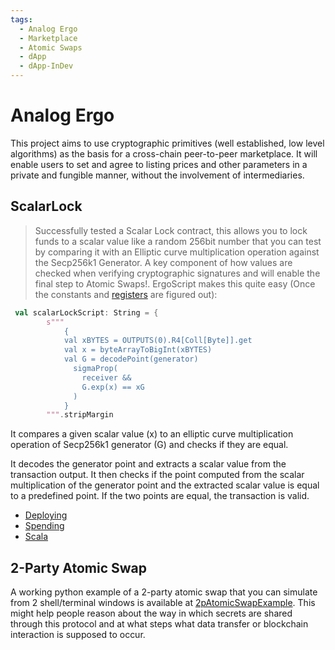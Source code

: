 ```yaml
---
tags:
  - Analog Ergo
  - Marketplace
  - Atomic Swaps
  - dApp
  - dApp-InDev
---
```


# Analog Ergo

This project aims to use cryptographic primitives (well established, low level algorithms) as the basis for a cross-chain peer-to-peer marketplace. It will enable users to set and agree to listing prices and other parameters in a private and fungible manner, without the involvement of intermediaries.



## ScalarLock

> Successfully tested a Scalar Lock contract, this allows you to lock funds to a scalar value like a random 256bit number that you can test by comparing it with an Elliptic curve multiplication operation against the Secp256k1 Generator. A key component of how values are checked when verifying cryptographic signatures and will enable the final step to Atomic Swaps!. 
ErgoScript makes this quite easy (Once the constants and [registers](registers.md) are figured out):

```scala
 val scalarLockScript: String = {
        s"""
            {
            val xBYTES = OUTPUTS(0).R4[Coll[Byte]].get
            val x = byteArrayToBigInt(xBYTES)
            val G = decodePoint(generator)
              sigmaProp(
                receiver &&
                G.exp(x) == xG
              )
            }
        """.stripMargin
```

 It compares a given scalar value (x) to an elliptic curve multiplication operation of Secp256k1 generator (G) and checks if they are equal.

 It decodes the generator point and extracts a scalar value from the transaction output. It then checks if the point computed from the scalar multiplication of the generator point and the extracted scalar value is equal to a predefined point. If the two points are equal, the transaction is valid.




- [Deploying](https://tn-ergo-explorer.anetabtc.io/en/transactions/b9d6a5796e0fa7b8fdf374426219d8fe2d64e7d9976e04845a0a6886414343b9)
- [Spending](https://tn-ergo-explorer.anetabtc.io/en/transactions/8c2440eff436a0c2f2af4b8b2d2ac53fbcfd43762b411217a26899f0ce749ba0)
- [Scala](https://github.com/dzyphr/ScalaSigmaParticle/blob/main/ScalarLock/src/main/scala/ScalarLock.scala)

## 2-Party Atomic Swap

A working python example of a 2-party atomic swap that you can simulate from 2 shell/terminal windows is available at [2pAtomicSwapExample](https://github.com/dzyphr/2pAtomicSwapExample). This might help people reason about the way in which secrets are shared through this protocol and at what steps what data transfer or blockchain interaction is supposed to occur.
